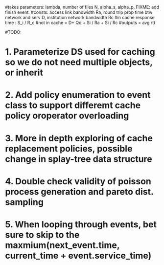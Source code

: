 
#takes parameters: lambda, number of files N, alpha_s, alpha_p, FIXME: add finish event.
#consts: access link bandwidth Ra, round trip prop time btw network and serv D, institution network bandwidth Rc
#in cache response time : S_i / R_c
#not in cache = D+ Qd + Si / Ra + Si / Rc
#outputs = avg rtt


#TODO: 
# 1. Parameterize DS used for caching so we do not need multiple objects, or inherit
# 2. Add policy enumeration to event class to support differemt cache policy oroperator overloading
# 3. More in depth exploring of cache replacement policies, possible change in splay-tree data structure
# 4. Double check validity of poisson process generation and pareto dist. sampling 
# 5. When looping through events, bet sure to skip to the maxmium(next_event.time, current_time + event.service_time)